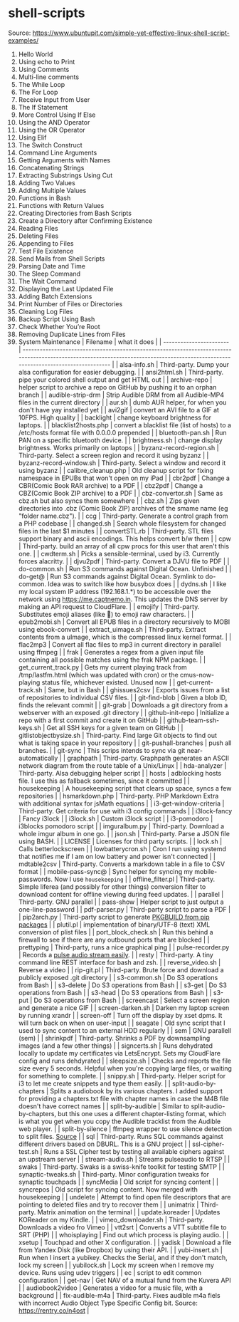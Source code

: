 # shell-scripts

Source: https://www.ubuntupit.com/simple-yet-effective-linux-shell-script-examples/
1. Hello World
2. Using echo to Print
3. Using Comments
4. Multi-line comments
5. The While Loop
6. The For Loop
7. Receive Input from User
8. The If Statement
9. More Control Using If Else
10. Using the AND Operator
11. Using the OR Operator
12. Using Elif
13. The Switch Construct
14. Command Line Arguments
15. Getting Arguments with Names
16. Concatenating Strings
18. Extracting Substrings Using Cut
19. Adding Two Values
20. Adding Multiple Values
21. Functions in Bash
22. Functions with Return Values
23. Creating Directories from Bash Scripts
24. Create a Directory after Confirming Existence
25. Reading Files
26. Deleting Files
27. Appending to Files
28. Test File Existence
29. Send Mails from Shell Scripts
30. Parsing Date and Time
31. The Sleep Command
32. The Wait Command
33. Displaying the Last Updated File
34. Adding Batch Extensions
35. Print Number of Files or Directories
36. Cleaning Log Files
37. Backup Script Using Bash
38. Check Whether You’re Root
39. Removing Duplicate Lines from Files
40. System Maintenance
| Filename                | what it does                                                                                                                                                                        |
| ----------------------- | ----------------------------------------------------------------------------------------------------------------------------------------------------------------------------------- |
| alsa-info.sh            | Third-party. Dump your alsa configuration for easier debugging.                                                                                                                     |
| ansi2html.sh            | Third-party. pipe your colored shell output and get HTML out                                                                                                                        |
| archive-repo            | helper script to archive a repo on GitHub by pushing it to an orphan branch                                                                                                         |
| audible-strip-drm       | Strip Audible DRM from all Audible-MP4 files in the current directory                                                                                                               |
| aur.sh                  | dumb AUR helper, for when you don't have yay installed yet                                                                                                                          |
| avi2gif                 | convert an AVI file to a GIF at 10FPS. High quality                                                                                                                                 |
| backlight               | change keyboard brightness for laptops.                                                                                                                                             |
| blacklist2hosts.php     | convert a blacklist file (list of hosts) to a /etc/hosts format file with 0.0.0.0 prepended                                                                                         |
| bluetooth-pan.sh        | Run PAN on a specific bluetooth device.                                                                                                                                             |
| brightness.sh           | change display brightness. Works primarily on laptops                                                                                                                               |
| byzanz-record-region.sh | Third-party. Select a screen region and record it using byzanz                                                                                                                      |
| byzanz-record-window.sh | Third-party. Select a window and record it using byzanz                                                                                                                             |
| calibre_cleanup.php     | Old cleanup script for fixing namespace in EPUBs that won't open on my iPad                                                                                                         |
| cbr2pdf                 | Change a CBR(Comic Book RAR archive) to a PDF                                                                                                                                       |
| cbz2pdf                 | Change a CBZ(Comic Book ZIP archive) to a PDF                                                                                                                                       |
| cbz-convertor.sh        | Same as cbz.sh but also syncs them somewhere                                                                                                                                        |
| cbz.sh                  | Zips given directories into .cbz (Comic Book ZIP) archives of the smame name (eg "folder name.cbz").                                                                                |
| ccg                     | Third-party. Generate a control graph from a PHP codebase                                                                                                                           |
| changed.sh              | Search whole filesystem for changed files in the last $1 minutes                                                                                                                    |
| convertSTL.rb           | Third-party. STL files support binary and ascii encodings. This helps convert b/w them                                                                                              |
| cpw                     | Third-party. build an array of all cpw procs for this user that aren't this one.                                                                                                    |
| cwdterm.sh              | Picks a sensible-terminal, used by i3. Currently forces alacritty.                                                                                                                  |
| djvu2pdf                | Third-party. Convert a DJVU file to PDF                                                                                                                                             |
| do-common.sh            | Run S3 commands against Digital Ocean. Unfinished                                                                                                                                   |
| do-get@                 | Run S3 commands against Digital Ocean. Symlink to do-common. Idea was to switch like how busybox does                                                                               |
| dydns.sh                | I like my local system IP address (192.168.1.*) to be accessible over the network using https://me.captnemo.in. This updates the DNS server by making an API request to CloudFlare. |
| emojify                 | Third-party. Substitutes emoji aliases (like :sparkling_heart:) to emoji raw characters.                                                                                            |
| epub2mobi.sh            | Convert all EPUB files in a directory recursively to MOBI using ebook-convert                                                                                                       |
| extract_uimage.sh       | Third-party. Extract contents from a uImage, which is the compressed linux kernel format.                                                                                           |
| flac2mp3                | Convert all flac files to mp3 in current directory in parallel using ffmpeg                                                                                                         |
| frak                    | Generates a regex from a given input file containing all possible matches using the frak NPM package.                                                                               |
| get_current_track.py    | Gets my current playing track from /tmp/lastfm.html (which was updated with cron) or the cmus-now-playing status file, whichever existed. Unused now                                |
| get-current-track.sh    | Same, but in Bash                                                                                                                                                                   |
| ghissues2csv            | Exports issues from a list of repositories to individual CSV files.                                                                                                                 |
| git-find-blob           | Given a blob ID, finds the relevant commit                                                                                                                                          |
| git-grab                | Downloads a git directory from a webserver with an exposed .git directory                                                                                                           |
| github-init-repo        | Initialize a repo with a first commit and create it on GitHub                                                                                                                       |
| github-team-ssh-keys.sh | Get all SSH keys for a given team on GitHub                                                                                                                                         |
| gitlistobjectbysize.sh  | Third-party. Find large Git objects to find out what is taking space in your repository                                                                                             |
| git-pushall-branches    | push all branches.                                                                                                                                                                  |
| git-sync                | This scrips intends to sync via git near-automatically                                                                                                                              |
| graphpath               | Third-party. Graphpath generates an ASCII network diagram from the route table of a Unix/Linux                                                                                      |
| hda-analyzer            | Third-party. Alsa debugging helper script                                                                                                                                           |
| hosts                   | adblocking hosts file. I use this as fallback sometimes, since it committed                                                                                                         |
| housekeeping            | A housekeeping script that clears up space, syncs a few repositories                                                                                                                |
| hsmarkdown.php          | Third-party. PHP Markdown Extra with additional syntax for jsMath equations                                                                                                         |
| i3-get-window-criteria  | Third-party. Get criteria for use with i3 config commands                                                                                                                           |
| i3lock-fancy            | Fancy i3lock                                                                                                                                                                        |
| i3lock.sh               | Custom i3lock script                                                                                                                                                                |
| i3-pomodoro             | i3blocks pomodoro script                                                                                                                                                            |
| imguralbum.py           | Third-party. Download a whole imgur album in one go.                                                                                                                                |
| json.sh                 | Third-party. Parse a JSON file using BASH.                                                                                                                                          |
| LICENSE                 | Licenses for third party scripts.                                                                                                                                                   |
| lock.sh                 | Calls betterlockscreen                                                                                                                                                              |
| lowbatterycron.sh       | Cron I run using systemd that notifies me if I am on low battery and power isn't connected                                                                                          |
| mdtable2csv             | Third-party. Converts a markdown table in a file to CSV format                                                                                                                      |
| mobile-pass-sync@       | Sync helper for syncing my mobile-passwords. Now I use `housekeeping`                                                                                                               |
| offline_filter.pl       | Third-party. Simple liferea (and possibly for other things) conversion filter to download content for offline viewing during feed updates.                                          |
| parallel                | Third-party. GNU parallel                                                                                                                                                           |
| pass-show               | Helper script to just output a one-line-password                                                                                                                                    |
| pdf-parser.py           | Third-party script to parse a PDF                                                                                                                                                   |
| pip2arch.py             | Third-party script to generate [PKGBUILD from pip packages](https://github.com/lclarkmichalek/pip2arch/)                                                                            |
| plutil.pl               | implementation of binary/UTF-8 (text) XML conversion of plist files                                                                                                                 |
| port_block_check.sh     | Run this behind a firewall to see if there are any outbound ports that are blocked                                                                                                  |
| prettyping              | Third-party, runs a nice graphical ping                                                                                                                                             |
| pulse-recorder.py       | Records a [pulse audio stream easily](https://gist.github.com/ramast/c47bd5e57586e9c2deb74975e27089f0/).                                                                            |
| resty                   | Third-party. A tiny command line REST interface for bash and zsh.                                                                                                                   |
| reverse_video.sh        | Reverse a video                                                                                                                                                                     |
| rip-git.pl              | Third-party. Brute force and download a publicly exposed .git directory                                                                                                             |
| s3-common.sh            | Do S3 operations from Bash                                                                                                                                                          |
| s3-delete               | Do S3 operations from Bash                                                                                                                                                          |
| s3-get                  | Do S3 operations from Bash                                                                                                                                                          |
| s3-head                 | Do S3 operations from Bash                                                                                                                                                          |
| s3-put                  | Do S3 operations from Bash                                                                                                                                                          |
| screencast              | Select a screen region and generate a nice GIF                                                                                                                                      |
| screen-darken.sh        | Darken my laptop screen by running xrandr                                                                                                                                           |
| screen-off              | Turn off the display by xset dpms. It will turn back on when on user-input                                                                                                          |
| seagate                 | Old sync script that I used to sync content to an external HDD regularly                                                                                                            |
| sem                     | GNU parallell (sem)                                                                                                                                                                 |
| shrinkpdf               | Third-party. Shrinks a PDF by downsampling images (and a few other things)                                                                                                          |
| signcerts.sh            | Runs dehydrated locally to update my certificates via LetsEncrypt. Sets my CloudFlare config and runs dehdyrated                                                                    |
| sleepsize.sh            | Checks and reports the file size every 5 seconds. Helpful when you're copying large files, or waiting for something to complete.                                                    |
| snippy.sh               | Third-party. Helper script for i3 to let me create snippets and type them easily.                                                                                                   |
| split-audio-by-chapters | Splits a audiobook by its various chapters. I added support for providing a chapters.txt file with chapter names in case the M4B file doesn't have correct names                    |
| split-by-audible        | Similar to split-audio-by-chapters, but this one uses a different chapter-listing format, which is what you get when you copy the Audible tracklist from the Audible web player.    |
| split-by-silence        | ffmpeg wrapper to use silence detection to split files. [Source](https://gist.github.com/vi/2fe3eb63383fcfdad7483ac7c97e9deb)                                                       |
| sql                     | Third-party. Runs SQL commands against different drivers based on DBURL. This is a GNU project                                                                                      |
| ssl-cipher-test.sh      | Runs a SSL Cipher test by testing all available ciphers against an upstream server                                                                                                  |
| stream-audio.sh         | Streams pulseaudio to RTSP                                                                                                                                                          |
| swaks                   | Third-party. Swaks is a swiss-knife toolkit for testing SMTP                                                                                                                        |
| synaptic-tweaks.sh      | Third-party. Minor configuration tweaks for synaptic touchpads                                                                                                                      |
| syncMedia               | Old script for syncing content                                                                                                                                                      |
| syncrepos               | Old script for syncing content. Now merged with housekeeping                                                                                                                        |
| undelete                | Attempt to find open file descriptors that are pointing to deleted files and try to recover them                                                                                    |
| unimatrix               | Third-party. Matrix animation on the terminal                                                                                                                                       |
| update.koreader         | Updates KOReader on my Kindle.                                                                                                                                                      |
| vimeo_downloader.sh     | Third-party. Downloads a video fro Vimeo                                                                                                                                            |
| vtt2srt                 | Converts a VTT subtitle file to SRT (PHP)                                                                                                                                           |
| whoisplaying            | Find out which process is playing audio.                                                                                                                                            |
| xsetup                  | Touchpad and other X configuration.                                                                                                                                                 |
| yadisk                  | Download a file from Yandex Disk (like Dropbox) by using their API.                                                                                                                 |
| yubi-insert.sh          | Run when I insert a yubikey. Checks the Serial, and if they don't match, lock my screen                                                                                             |
| yubilock.sh             | Lock my screen when I remove my device. Runs using udev triggers                                                                                                                    |
| ec                      | script to edit common configuration                                                                                                                                                 |
| get-nav                 | Get NAV of a mutual fund from the Kuvera API                                                                                                                                        |
| audiobook2video         | Generates a video for a music file, with a background                                                                                                                               |
| fix-audible-m4a         | Third-party. Fixes audible m4a fiels with incorrect Audio Object Type Specific Config bit. Source: https://rentry.co/n4ost                                                          |